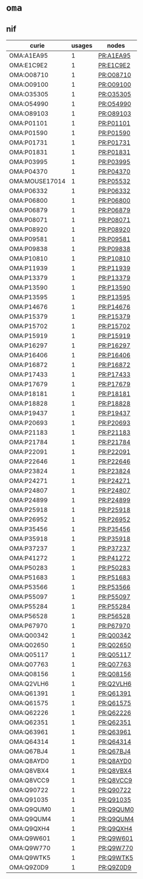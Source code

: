 # `oma`

## nif

| curie          |   usages | nodes                                                 |
|----------------|----------|-------------------------------------------------------|
| OMA:A1EA95     |        1 | [PR:A1EA95](http://purl.obolibrary.org/obo/PR_A1EA95) |
| OMA:E1C9E2     |        1 | [PR:E1C9E2](http://purl.obolibrary.org/obo/PR_E1C9E2) |
| OMA:O08710     |        1 | [PR:O08710](http://purl.obolibrary.org/obo/PR_O08710) |
| OMA:O09100     |        1 | [PR:O09100](http://purl.obolibrary.org/obo/PR_O09100) |
| OMA:O35305     |        1 | [PR:O35305](http://purl.obolibrary.org/obo/PR_O35305) |
| OMA:O54990     |        1 | [PR:O54990](http://purl.obolibrary.org/obo/PR_O54990) |
| OMA:O89103     |        1 | [PR:O89103](http://purl.obolibrary.org/obo/PR_O89103) |
| OMA:P01101     |        1 | [PR:P01101](http://purl.obolibrary.org/obo/PR_P01101) |
| OMA:P01590     |        1 | [PR:P01590](http://purl.obolibrary.org/obo/PR_P01590) |
| OMA:P01731     |        1 | [PR:P01731](http://purl.obolibrary.org/obo/PR_P01731) |
| OMA:P01831     |        1 | [PR:P01831](http://purl.obolibrary.org/obo/PR_P01831) |
| OMA:P03995     |        1 | [PR:P03995](http://purl.obolibrary.org/obo/PR_P03995) |
| OMA:P04370     |        1 | [PR:P04370](http://purl.obolibrary.org/obo/PR_P04370) |
| OMA:MOUSE17014 |        1 | [PR:P05532](http://purl.obolibrary.org/obo/PR_P05532) |
| OMA:P06332     |        1 | [PR:P06332](http://purl.obolibrary.org/obo/PR_P06332) |
| OMA:P06800     |        1 | [PR:P06800](http://purl.obolibrary.org/obo/PR_P06800) |
| OMA:P06879     |        1 | [PR:P06879](http://purl.obolibrary.org/obo/PR_P06879) |
| OMA:P08071     |        1 | [PR:P08071](http://purl.obolibrary.org/obo/PR_P08071) |
| OMA:P08920     |        1 | [PR:P08920](http://purl.obolibrary.org/obo/PR_P08920) |
| OMA:P09581     |        1 | [PR:P09581](http://purl.obolibrary.org/obo/PR_P09581) |
| OMA:P09838     |        1 | [PR:P09838](http://purl.obolibrary.org/obo/PR_P09838) |
| OMA:P10810     |        1 | [PR:P10810](http://purl.obolibrary.org/obo/PR_P10810) |
| OMA:P11939     |        1 | [PR:P11939](http://purl.obolibrary.org/obo/PR_P11939) |
| OMA:P13379     |        1 | [PR:P13379](http://purl.obolibrary.org/obo/PR_P13379) |
| OMA:P13590     |        1 | [PR:P13590](http://purl.obolibrary.org/obo/PR_P13590) |
| OMA:P13595     |        1 | [PR:P13595](http://purl.obolibrary.org/obo/PR_P13595) |
| OMA:P14676     |        1 | [PR:P14676](http://purl.obolibrary.org/obo/PR_P14676) |
| OMA:P15379     |        1 | [PR:P15379](http://purl.obolibrary.org/obo/PR_P15379) |
| OMA:P15702     |        1 | [PR:P15702](http://purl.obolibrary.org/obo/PR_P15702) |
| OMA:P15919     |        1 | [PR:P15919](http://purl.obolibrary.org/obo/PR_P15919) |
| OMA:P16297     |        1 | [PR:P16297](http://purl.obolibrary.org/obo/PR_P16297) |
| OMA:P16406     |        1 | [PR:P16406](http://purl.obolibrary.org/obo/PR_P16406) |
| OMA:P16872     |        1 | [PR:P16872](http://purl.obolibrary.org/obo/PR_P16872) |
| OMA:P17433     |        1 | [PR:P17433](http://purl.obolibrary.org/obo/PR_P17433) |
| OMA:P17679     |        1 | [PR:P17679](http://purl.obolibrary.org/obo/PR_P17679) |
| OMA:P18181     |        1 | [PR:P18181](http://purl.obolibrary.org/obo/PR_P18181) |
| OMA:P18828     |        1 | [PR:P18828](http://purl.obolibrary.org/obo/PR_P18828) |
| OMA:P19437     |        1 | [PR:P19437](http://purl.obolibrary.org/obo/PR_P19437) |
| OMA:P20693     |        1 | [PR:P20693](http://purl.obolibrary.org/obo/PR_P20693) |
| OMA:P21183     |        1 | [PR:P21183](http://purl.obolibrary.org/obo/PR_P21183) |
| OMA:P21784     |        1 | [PR:P21784](http://purl.obolibrary.org/obo/PR_P21784) |
| OMA:P22091     |        1 | [PR:P22091](http://purl.obolibrary.org/obo/PR_P22091) |
| OMA:P22646     |        1 | [PR:P22646](http://purl.obolibrary.org/obo/PR_P22646) |
| OMA:P23824     |        1 | [PR:P23824](http://purl.obolibrary.org/obo/PR_P23824) |
| OMA:P24271     |        1 | [PR:P24271](http://purl.obolibrary.org/obo/PR_P24271) |
| OMA:P24807     |        1 | [PR:P24807](http://purl.obolibrary.org/obo/PR_P24807) |
| OMA:P24899     |        1 | [PR:P24899](http://purl.obolibrary.org/obo/PR_P24899) |
| OMA:P25918     |        1 | [PR:P25918](http://purl.obolibrary.org/obo/PR_P25918) |
| OMA:P26952     |        1 | [PR:P26952](http://purl.obolibrary.org/obo/PR_P26952) |
| OMA:P35456     |        1 | [PR:P35456](http://purl.obolibrary.org/obo/PR_P35456) |
| OMA:P35918     |        1 | [PR:P35918](http://purl.obolibrary.org/obo/PR_P35918) |
| OMA:P37237     |        1 | [PR:P37237](http://purl.obolibrary.org/obo/PR_P37237) |
| OMA:P41272     |        1 | [PR:P41272](http://purl.obolibrary.org/obo/PR_P41272) |
| OMA:P50283     |        1 | [PR:P50283](http://purl.obolibrary.org/obo/PR_P50283) |
| OMA:P51683     |        1 | [PR:P51683](http://purl.obolibrary.org/obo/PR_P51683) |
| OMA:P53566     |        1 | [PR:P53566](http://purl.obolibrary.org/obo/PR_P53566) |
| OMA:P55097     |        1 | [PR:P55097](http://purl.obolibrary.org/obo/PR_P55097) |
| OMA:P55284     |        1 | [PR:P55284](http://purl.obolibrary.org/obo/PR_P55284) |
| OMA:P56528     |        1 | [PR:P56528](http://purl.obolibrary.org/obo/PR_P56528) |
| OMA:P67970     |        1 | [PR:P67970](http://purl.obolibrary.org/obo/PR_P67970) |
| OMA:Q00342     |        1 | [PR:Q00342](http://purl.obolibrary.org/obo/PR_Q00342) |
| OMA:Q02650     |        1 | [PR:Q02650](http://purl.obolibrary.org/obo/PR_Q02650) |
| OMA:Q05117     |        1 | [PR:Q05117](http://purl.obolibrary.org/obo/PR_Q05117) |
| OMA:Q07763     |        1 | [PR:Q07763](http://purl.obolibrary.org/obo/PR_Q07763) |
| OMA:Q08156     |        1 | [PR:Q08156](http://purl.obolibrary.org/obo/PR_Q08156) |
| OMA:Q2VLH6     |        1 | [PR:Q2VLH6](http://purl.obolibrary.org/obo/PR_Q2VLH6) |
| OMA:Q61391     |        1 | [PR:Q61391](http://purl.obolibrary.org/obo/PR_Q61391) |
| OMA:Q61575     |        1 | [PR:Q61575](http://purl.obolibrary.org/obo/PR_Q61575) |
| OMA:Q62226     |        1 | [PR:Q62226](http://purl.obolibrary.org/obo/PR_Q62226) |
| OMA:Q62351     |        1 | [PR:Q62351](http://purl.obolibrary.org/obo/PR_Q62351) |
| OMA:Q63961     |        1 | [PR:Q63961](http://purl.obolibrary.org/obo/PR_Q63961) |
| OMA:Q64314     |        1 | [PR:Q64314](http://purl.obolibrary.org/obo/PR_Q64314) |
| OMA:Q67BJ4     |        1 | [PR:Q67BJ4](http://purl.obolibrary.org/obo/PR_Q67BJ4) |
| OMA:Q8AYD0     |        1 | [PR:Q8AYD0](http://purl.obolibrary.org/obo/PR_Q8AYD0) |
| OMA:Q8VBX4     |        1 | [PR:Q8VBX4](http://purl.obolibrary.org/obo/PR_Q8VBX4) |
| OMA:Q8VCC9     |        1 | [PR:Q8VCC9](http://purl.obolibrary.org/obo/PR_Q8VCC9) |
| OMA:Q90722     |        1 | [PR:Q90722](http://purl.obolibrary.org/obo/PR_Q90722) |
| OMA:Q91035     |        1 | [PR:Q91035](http://purl.obolibrary.org/obo/PR_Q91035) |
| OMA:Q9QUM0     |        1 | [PR:Q9QUM0](http://purl.obolibrary.org/obo/PR_Q9QUM0) |
| OMA:Q9QUM4     |        1 | [PR:Q9QUM4](http://purl.obolibrary.org/obo/PR_Q9QUM4) |
| OMA:Q9QXH4     |        1 | [PR:Q9QXH4](http://purl.obolibrary.org/obo/PR_Q9QXH4) |
| OMA:Q9W601     |        1 | [PR:Q9W601](http://purl.obolibrary.org/obo/PR_Q9W601) |
| OMA:Q9W770     |        1 | [PR:Q9W770](http://purl.obolibrary.org/obo/PR_Q9W770) |
| OMA:Q9WTK5     |        1 | [PR:Q9WTK5](http://purl.obolibrary.org/obo/PR_Q9WTK5) |
| OMA:Q9Z0D9     |        1 | [PR:Q9Z0D9](http://purl.obolibrary.org/obo/PR_Q9Z0D9) |

